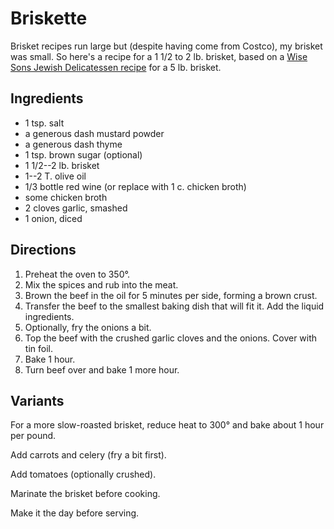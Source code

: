 # Briskette

Brisket recipes run large but (despite having come from Costco), my brisket was small.  So here's a recipe for a 1 1/2 to 2 lb. brisket, based on a [Wise Sons Jewish Delicatessen recipe](http://www.myrecipes.com/m/recipe/red-wine-onion-braised-brisket) for a 5 lb. brisket.

## Ingredients

* 1 tsp. salt
* a generous dash mustard powder
* a generous dash thyme 
* 1 tsp. brown sugar (optional)
* 1 1/2--2 lb. brisket
* 1--2 T. olive oil
* 1/3 bottle red wine (or replace with 1 c. chicken broth)
* some chicken broth
* 2 cloves garlic, smashed
* 1 onion, diced


## Directions

1. Preheat the oven to 350°.
1. Mix the spices and rub into the meat.
2. Brown the beef in the oil for 5 minutes per side, forming a brown crust.
3. Transfer the beef to the smallest baking dish that will fit it.  Add the liquid ingredients.
4. Optionally, fry the onions a bit.
5. Top the beef with the crushed garlic cloves and the onions.  Cover with tin foil.
6. Bake 1 hour.
3. Turn beef over and bake 1 more hour.

## Variants

For a more slow-roasted brisket, reduce heat to 300° and bake about 1 hour per pound.

Add carrots and celery (fry a bit first).

Add tomatoes (optionally crushed).

Marinate the brisket before cooking.

Make it the day before serving.

